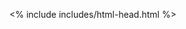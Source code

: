 <% include includes/html-head.html %>
    <style>
        .desktop-screen {
            display: block;
        }
        
        .mobile-screen {
            display: none;
        }
        
        .feature-phone-container {
            margin-bottom: 0;
        }
        
        .voice-command-section {
            position: relative;
            padding-bottom: 50px;
            background: #02abb9;
            /* Old browsers */
            background: -moz-linear-gradient(top, #02abb9 0%, #ddeeef 100%);
            /* FF3.6-15 */
            background: -webkit-linear-gradient(top, #02abb9 0%, #ddeeef 100%);
            /* Chrome10-25,Safari5.1-6 */
            background: linear-gradient(to bottom, #02abb9 0%, #ddeeef 100%);
            /* W3C, IE10+, FF16+, Chrome26+, Opera12+, Safari7+ */
            filter: progid: DXImageTransform.Microsoft.gradient( startColorstr='#02abb9', endColorstr='#ddeeef', GradientType=0);
            /* IE6-9 */
        }
        
        .voice-command-section .voice-app {
            display: inline-block;
            margin: 0 30px 20px 0;
            width: 100px;
            position: relative;
        }
        

        
        .voice-command-section .voice-app:hover:before {
            content: "";
            top: -20px;
            left: -20px;
            background-color: rgba(255,255,255,1);
            width: 140px;
            height: 140px;
            border-radius: 100%;
            -webkit-animation-fill-mode: both;
            animation-fill-mode: both;
            position: absolute;
            opacity: 1;
            -webkit-animation: jumper 2.8s 0s ease-out infinite;
            animation: jumper 1s 0s ease-out infinite;
        }
        
        .voice-command-section .voice-app:hover:after {
            content: "";
            top: -20px;
            left: -20px;
            background-color: rgba(255,255,255,1);
            width: 140px;
            height: 140px;
            border-radius: 100%;
            -webkit-animation-fill-mode: both;
            animation-fill-mode: both;
            position: absolute;
            opacity: 1;
            -webkit-animation: jumper 2.8s 0s ease-out infinite;
            animation: jumper 1s 0s ease-out infinite;
        }
        
        .voice-command-section .voice-app img {
            width: 100%;
            position: relative;
            z-index: 2;
        }
        
        .voice-command-section .phone-screen {
            position: relative;
        }
        
        .voice-command-section .phone-screen .phone-bg {
            position: relative;
        }
        
        .voice-command-section .phone-screen .screen {
            display: none;
            position: absolute;
            left: 9px;
            top: 24px;
        }
        
        .voice {
            display: none;
            position: absolute;
            left: 29px;
            top: 30px;
        }

        
        .anim-container {
            position: absolute;
            left: 0;
            right: 0;
            bottom: 0;
            height: 100px;
        }
        
        .anim1,
        .anim2,
        .anim3,
        .anim4 {
            height: 100px;
            position: absolute;
            width: 100%;
            left: 0;
            bottom: 0;
        }
        /**/
        
        .anim1 {
            animation: animation1 3.3s infinite linear;
        }
        
        .anim2 {
            animation: animation1 2.8s infinite linear;
        }
        
        .anim3 {
            animation: animation1 4.8s infinite linear;
        }
        
        .anim4 {
            animation: animation1 1.8s infinite linear;
        }
        
        @keyframes animation1 {
            0% {
                background-position: 0 0;
            }
            100% {
                background-position: 455px 0;
            }
        }
        
        .anim1 {
            background: url('assets/images/feature-phone/wave-01.png') 0 0 repeat-x;
        }
        
        .anim2 {
            background: url('assets/images/feature-phone/wave-02.png') 80px 0 repeat-x;
        }
        
        .anim3 {
            background: url('assets/images/feature-phone/wave-03.png') 180px 0 repeat-x;
        }
        
        .anim4 {
            background: url('assets/images/feature-phone/wave-04.png') 300px 0 repeat-x;
        }
        
        @media(max-width:768px) {
            .about-me-container {
                margin: 0px 10px;
                width: auto;
            }
            .desktop-screen {
                display: none;
            }
            .mobile-screen {
                display: block;
            }
        }
        
        @-webkit-keyframes jumper {
            0% {
                opacity: 0;
                -webkit-transform: scale(0);
                -ms-transform: scale(0);
                transform: scale(0)
            }
            5% {
                opacity: 1
            }
            100% {
                -webkit-transform: scale(1);
                transform: scale(1);
                -ms-transform: scale(1);
                opacity: 0
            }
            @keyframes jumper {
                0% {
                    opacity: 0;
                    -webkit-transform: scale(0);
                    -ms-transform: scale(0);
                    transform: scale(0)
                }
                5% {
                    opacity: 1
                }
                100% {
                    -webkit-transform: scale(1);
                    transform: scale(1);
                    -ms-transform: scale(1);
                    opacity: 0
                }
            }
        }
        

        /*Yugandhara*/
		.language-support-section 
		{
			background: linear-gradient(to bottom, #29b8e5 0%, #ddeeef 100%);
		}
		
		.language-support-section .languages
		{
			padding-left:0px;
			margin-top:20%;
		}
		.language-support-section .languages li
		{
			display:inline-block;
			background:#fff;
			border-radius:100px;
			width:100px;
			height:100px;
			line-height:100px;
			text-align:center;
			color:#000;
			font-weight:bold;
			margin-right:41px;
			cursor:pointer;
		}
		
		.language-support-section .right-section h1
		{
			color:#fff !important;
		}
		
		.language-support-section .right-section p
		{
			color:#000 !important;
		}
		
		.language-support-section .left-section img
		{
			width: 100%;
			height: 474px;
			position: relative;
		}


		.language-support-section .demo1, .demo2, .demo3, .demo4
		{
			position: absolute;
			top: 10%;
			left: 44%;
			color: red;
			font-size: 20px;
		}
		
		/*snehal*/
		/* preloaded css*/

        .preloaded-apps-section .tabs-bg-color
        {
            background:#22262f;
            text-align:center;
            padding:18px 0px 10px 0px;
        }

        .preloaded-apps-section .preloaded-text p, .preloaded-apps-section .preloaded-text h3
        {
            color:#fff !important;
            
        }
        
        .preloaded-apps-section .preloaded-text p
        {
            font-size:22px !important;
        }
        .preloaded-apps-section .tab-content
        {
            display:block;
        }
         .preloaded-apps-section .nav-tabs
        {
            border-bottom:0px;
            margin-top:0px;
            margin-bottom:-12px;
        }
        .preloaded-apps-section .nav-tabs > li
        {
            display:inline-block !important;
            float:none !important;
            border:1px solid #fff ;
            background:#fff;
            border-radius:5px;
            cursor:pointer;
            width:10%;
            margin-right:7px;
            border-bottom:0px;
            border-bottom-right-radius:0px;
            border-bottom-left-radius:0px;

        }
       .preloaded-apps-section .tab-content .img-inner-wrapper h3, 
       .preloaded-apps-section 
       .tab-content .img-inner-wrapper p
        {
            color:#fff !important;
        }

        .preloaded-apps-section .tab-content .img-inner-wrapper h3
        {
            font-size:22px !important;
            font-weight:bold;
        }

        .preloaded-apps-section .tab-content .img-inner-wrapper p
        {
            font-size:18px;
        }

        .preloaded-apps-section .tab-content .img-inner-wrapper h3, .preloaded-apps-section .preloaded-text h3
        {
            margin-bottom:7px !important;
        }

       .preloaded-apps-section .tab-content
       {
            width:100%;
            background-color:#efefef;
            /*padding:40px;*/
            text-align:center;
            padding:0px;
       }


      .preloaded-apps-section .nav-tabs > li.active > a
        {
            font-weight:bold;
            color:#2f38b0 !important;
            background:none !important;
            border:0px !important;
            cursor:pointer;

        }

        .preloaded-apps-section .nav-tabs > li > a:hover
        {
            border-color:none !important;
            background:none !important;
            border:0px !important;
        }
        .preloaded-apps-section .preloaded-text
        {
            margin-bottom:30px;
        }

       .preloaded-apps-section .img-wrapper
        {
            position:relative;
        }

       .preloaded-apps-section .img-content-wrapper
        {
            position:absolute;
            top:20%;
            text-align:center;
            width:100%;
            left:4%;
        }

       .preloaded-apps-section img
        {
            width:100%;
        }

       .preloaded-apps-section .img-wrapper li
        {
            display:inline-block;
            vertical-align:top;
        }

        .preloaded-apps-section .img-inner-wrapper
        {
            max-width:400px;
            text-align:left;
        }

        .preloaded-apps-section .img-content-wrapper ul li:nth-child(2)
        {
            margin-left:10px;
        }

    </style>
    <% include includes/search-new-version.html %>
        <div id="wrap">
            <!-- Wrap Starts -->
            <div class="main-bg">
                <div class="header-container with-bg">
                    <div class="wrapMaxWidth">
                        <% include includes/site-header-new-version.html %>
                    </div>
                </div>
                <div class="header-top-space"></div>

                <div class="re-device-listing-wrap">

                    <div class="re-device-listing-container">

                        <% include includes/device-listing-menu-old-details.html %>

                            <div class="dl-banner" id="dl-banner1" style="display: block; cursor: pointer;" onclick="location.href=('pre-booking-1.html')">
                                <img class="desktop-screen" src="assets/images/device-detail/desktop-banner.png" style="width: 100%;">
                                <img class="mobile-screen" src="assets/images/device-detail/mobile-banner.png" style="width: 100%;">
                            </div>

                            <div class="feature-phone-container margin-top-10">
                                <div class="row">
                                    <div class="voice-command-section">
                                        <div class="row">
                                            <h1>Use voice assistance to control JioPhone</h1>
                                            <p>Lorem ispum lorme ispum....</p>
                                            <div class="col-sm-8 voice-command-apps">
                                                <div class="voice-app calling"><img src="assets/images/feature-phone/call01.png" alt=""></div>
                                                <div class="voice-app messaging"><img src="assets/images/feature-phone/sms01.png" alt=""></div>
                                                <div class="voice-app browsing"><img src="assets/images/feature-phone/video01.png" alt=""></div>
                                                <div class="voice-app messaging"><img src="assets/images/feature-phone/sms01.png" alt=""></div>
                                                <div class="voice-app browsing"><img src="assets/images/feature-phone/video01.png" alt=""></div>
                                            </div>                                            
                                            <div class="col-sm-4 phone-screen">
                                                <div class="phoneBg">
                                                    <img src="assets/images/feature-phone/voice-01-00.png" alt="">
                                                </div>
                                                <div class="screen screen-voice">
                                                    <div class="voice voice-off"><img src="assets/images/feature-phone/voice-01-01.png" alt=""></div>
                                                    <div class="voice voice-on"><img src="assets/images/feature-phone/voice-01-02.png" alt=""></div>
                                                    <div class="voice voice-success"><img src="assets/images/feature-phone/voice-01-03.png" alt=""></div>
                            
                                                </div>
                                                <div class="screen screen-text">
                                                    <div class="voice voice-off"><img src="assets/images/feature-phone/voice-01-01.png" alt=""></div>
                                                    <div class="voice voice-on"><img src="assets/images/feature-phone/voice-01-02.png" alt=""></div>
                                                    <div class="voice voice-success"><img src="assets/images/feature-phone/voice-01-03.png" alt=""></div>
                                                </div>
                                                <div class="screen screen-browsing">
                                                    <div class="voice voice-off"><img src="assets/images/feature-phone/voice-01-01.png" alt=""></div>
                                                    <div class="voice voice-on"><img src="assets/images/feature-phone/voice-01-02.png" alt=""></div>
                                                    <div class="voice voice-success"><img src="assets/images/feature-phone/voice-01-03.png" alt=""></div>
                                                </div>
                                                <div class="screen screen-text">
                                                    <div class="voice voice-off"><img src="assets/images/feature-phone/voice-01-01.png" alt=""></div>
                                                    <div class="voice voice-on"><img src="assets/images/feature-phone/voice-01-02.png" alt=""></div>
                                                    <div class="voice voice-success"><img src="assets/images/feature-phone/voice-01-03.png" alt=""></div>
                                                </div>
                                                <div class="screen screen-browsing">
                                                    <div class="voice voice-off"><img src="assets/images/feature-phone/voice-01-01.png" alt=""></div>
                                                    <div class="voice voice-on"><img src="assets/images/feature-phone/voice-01-02.png" alt=""></div>
                                                    <div class="voice voice-success"><img src="assets/images/feature-phone/voice-01-03.png" alt=""></div>
                                                </div>
                                            </div>
                                        </div>
                                        <div class="anim-container">
                                            <div class="anim1"></div>
                                            <div class="anim2"></div>
                                            <div class="anim3"></div>
                                            <div class="anim4"></div>
                                        </div>
                                    </div>
                                    <div class="language-support-section">
                                        <div class="row">
										<div class="col-lg-4 left-section">
												<img src="assets/images/Featurephone/Jio_Phone.png" style="width:100%; height:474px;">
											<div class="demo1">
												Marathi
											</div>
											
											<div class="demo2" style="display:none;">
												Hindi
											</div>
											
											<div class="demo3" style="display:none;">
												gujarati
											</div>
											
											<div class="demo4" style="display:none;">
												tamil
											</div>
										</div>
											
											<div class="col-lg-offset-1 col-lg-7 right-section">
											<div class="lang-content">
												<h1>Use Voice Assistance to control jioPhone</h1>
												<p>Multiple language support copy text goes here....</p>
											</div>
											
												<ul class="languages">
													<li class="marathi">Marathi</li>
													<li class="hindi">Hindi</li>
													<li class="gujarati">Gujarati</li>
													<li class="tamil">Tamil</li>
												</ul>
											</div>
                                        </div>
                                    </div>
                                    <div class="preloaded-apps-section">
                                        <div class="row tabs-bg-color">
                                        <div class="preloaded-text"> 
                                            <h3>Pre-loaded Jio Apps</h3>  <p>Compelling apps to keep you entertained</p>
                                        </div>
                                        <div class="tabs-wrapper">
                                        <ul class="nav nav-tabs">
                                            <li class="active"><a data-toggle="tab" href="#myjio">MyJio</a></li>
                                            <li><a data-toggle="tab" href="#jiomusic">JioMusic</a></li>
                                            <li><a data-toggle="tab" href="#jiocinema">JioCinema</a></li>
                                            <li><a data-toggle="tab" href="#jiotv">JioTV</a></li>
                                      </ul>
                                      </div>
                                    </div>

                                <div class="tab-content">
                                    
                                    <div id="myjio" class="tab-pane fade in active">
                                    <div class="img-wrapper">
                                        <img src="assets/images/feature-phone/my-jio-masterhead-1440x708.jpg">
                                        <div class="img-content-wrapper">
                                        <ul>
                                        <li>
                                            <img src="assets/images/feature-phone/MyJio-small.png" >
                                        </li>
                                          <li>
                                          <div class="img-inner-wrapper">
                                              <h3>MyJio, your gateway to the digital world.</h3>
                                              <p>Quick installation and easy access to Jio applications. Manage your account on-the-go.
                                              </p>
                                          
                                          </div>
                                          </li>
                                        </ul>
                                    </div>
                                    </div>
                                    
                                    </div>

                                    <div id="jiomusic" class="tab-pane fade">
                                    <div class="img-wrapper">
                                        <img src="assets/images/feature-phone/jio-music-masterhead.jpg">
                                        <div class="img-content-wrapper">
                                      <ul>
                                        <li>
                                            <img src="assets/images/feature-phone/JioMusic-small.png" >
                                        </li>
                                          <li>
                                          <div class="img-inner-wrapper">
                                          <h3>Music for you. Anytime.</h3>
                                          <p>Anywhere. Millions of HD songs in over 20 languages. Unmatched clarity. Unbeatable experience.
                                        </p>
                                          </div>
                                          </li>
                                        </ul>
                                    </div>
                                    </div>
                                    </div>
                                    
                                    
                                    <div id="jiocinema" class="tab-pane fade">
                                    <div class="img-wrapper">
                                        <img src="assets/images/feature-phone/jio-cinema-masterhead-v3-1440x708.jpg">
                                        <div class="img-content-wrapper">
                                      <ul>
                                        <li>
                                            <img src="assets/images/feature-phone/JioCinema-small.png" >
                                        </li>
                                          <li>
                                          <div class="img-inner-wrapper">
                                              <h3>Best of entertainment for you.</h3>
                                              <p>One stop destination for premium Indian movies, TV shows and music videos.
                                              </p>
                                          
                                          </div>
                                          </li>
                                        </ul>
                                    </div>
                                    </div>
                                    </div>

                                    <div id="jiotv" class="tab-pane fade">
                                    <div class="img-wrapper">
                                        <img src="assets/images/feature-phone/jiotv-masthead-desk-v1.jpg">
                                        <div class="img-content-wrapper">
                                      <ul>
                                        <li>
                                            <img src="assets/images/feature-phone/JioTv-small.png" >
                                        </li>
                                          <li>
                                          <div class="img-inner-wrapper">
                                              <h3>Instant access to TV programmes</h3>
                                              <p>A wide range of TV channels across languages and genres. Enjoy 400+ TV channels at your fingertips, including 60+ HD channels.
                                              </p>                                          
                                          </div>
                                          </li>
                                        </ul>
                                    </div>
                                    </div>
                                    
                                    </div>
                                    </div>
                                    </div>



                                    <div class="tv-connect-section">
                                        <div class="row">
                                            <h1>TV connect section</h1>
                                            <p>TV connect section copy text goes here....</p>
                                        </div>
                                    </div>
                                </div>
                            </div>

                            <!-- accordian End -->
                            <!-- Main Body Includes Ends -->
                            <!-- Includes footer links and Social media icons -->

                    </div>

                </div>

            </div>

        </div>

        <!-- Wrap end -->
        <% include includes/site-footer-apps-live.html %>
            <% include includes/html-footer.html %>
                <script>
                    $(document).ready(function() {
                        
                        //voice command section
                        $(".anim1, .anim2, .anim3, .anim4").css({
                            "animation-play-state": "paused"
                        });

                        $(".voice-app").on("click", function() {
                            var ind = $(".voice-app").index($(this));
                            $(".anim1, .anim2, .anim3, .anim4").css({
                                "animation-play-state": "running"
                            });
                            
                            $(".phone-screen .screen").fadeOut(800, function() {
                                $(".phone-screen .screen .voice").fadeOut(100);
                            });
                            $(".phone-screen .screen").eq(ind).fadeIn(100, function() {
                                
                                $(".phone-screen .screen").eq(ind).find(".voice-off").fadeIn(800, function() {
                                    $(".phone-screen .screen").eq(ind).find(".voice-on").delay(500).fadeIn(800, function() {
                                        $(".phone-screen .screen").eq(ind).find(".voice-success").delay(500).fadeIn(800);
                                        
                                        $(".anim1, .anim2, .anim3, .anim4").css({
                                            "animation-play-state": "paused"
                                        });
                                    });
                                });
                                //$(".voice-on").hide();
                            });
                            
//                            if ($(".voice-off").is(":visible")) {
//                                $(".voice-off").hide();
//                                $(".voice-on").show();
//                            } else {
//                                $(".voice-off").show();
//                                $(".voice-on").hide();
//                            }

                            
                            
                        });
                        
                        
                        //language support section
                        $('.marathi').click(function(e){
                            e.preventDefault();
                            $(".demo1").show();
                            $(".demo2").hide();
                            $(".demo3").hide();
                            $(".demo4").hide();
                             }); 

                             $('.hindi').click(function(e){
                            e.preventDefault();
                            $(".demo1").hide();
                            $(".demo2").show();
                            $(".demo3").hide();
                            $(".demo4").hide();
                             }); 


                             $('.gujarati').click(function(e){
                            e.preventDefault();
                            $(".demo3").show();
                            $(".demo1").hide();
                            $(".demo2").hide();
                            $(".demo4").hide();
                             }); 


                             $('.tamil').click(function(e){
                            e.preventDefault();
                            $(".demo4").show();
                            $(".demo1").hide();
                            $(".demo2").hide();
                            $(".demo3").hide();
			
			 }); 
                    });
                </script>
